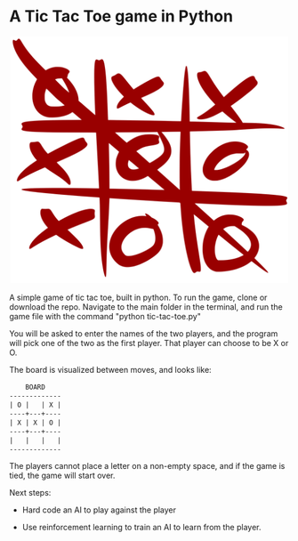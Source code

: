 # A Tic Tac Toe game in Python

<p align="center">
  <img src="https://raw.githubusercontent.com/rasbot/tic-tac-toe/master/images/tic-tac-toe.png" width="500" height="auto"/>
</p>

A simple game of tic tac toe, built in python. To run the game, clone or download the repo. Navigate to the main folder in the terminal, and run the game file with the command "python tic-tac-toe.py"

You will be asked to enter the names of the two players, and the program will pick one of the two as the first player. That player can choose to be X or O.

The board is visualized between moves, and looks like:
```
    BOARD
-------------
| O |   | X |
----+---+----
| X | X | O |
----+---+----
|   |   |   |
-------------
```
The players cannot place a letter on a non-empty space, and if the game is tied, the game will start over.

Next steps: 

* Hard code an AI to play against the player

* Use reinforcement learning to train an AI to learn from the player.